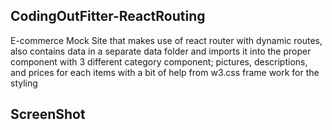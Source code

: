 ## CodingOutFitter-ReactRouting

 E-commerce Mock Site that makes use of react router with dynamic routes, also contains data in a separate data folder and imports it into the proper component with 3 different category component; pictures, descriptions, and prices for each items with a bit of help from w3.css frame work for the styling 

## ScreenShot

